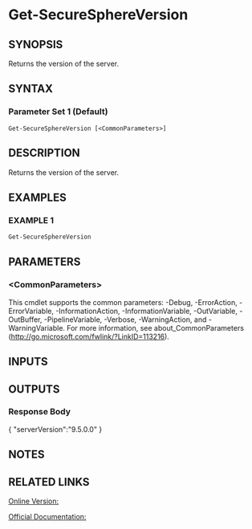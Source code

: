 ﻿# Get-SecureSphereVersion

## SYNOPSIS
Returns the version of the server.

## SYNTAX

### Parameter Set 1 (Default)
```
Get-SecureSphereVersion [<CommonParameters>]
```

## DESCRIPTION
Returns the version of the server.

## EXAMPLES

### EXAMPLE 1

```powershell
Get-SecureSphereVersion
```

## PARAMETERS

### \<CommonParameters\>
This cmdlet supports the common parameters: -Debug, -ErrorAction, -ErrorVariable, -InformationAction, -InformationVariable, -OutVariable, -OutBuffer, -PipelineVariable, -Verbose, -WarningAction, and -WarningVariable. For more information, see about_CommonParameters (http://go.microsoft.com/fwlink/?LinkID=113216).

## INPUTS

## OUTPUTS

### Response Body
{
"serverVersion":"9.5.0.0"
}

## NOTES

## RELATED LINKS

[Online Version:](https://github.com/akshinmustafayev/Documentation/MD)

[Official Documentation:](https://docs.imperva.com/bundle/v13.6-api-reference-guide/page/61842.htm)



